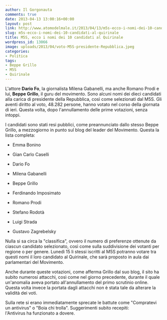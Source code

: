 ```yaml
---
author: Il Gorgonauta
comments: true
date: 2013-04-13 13:00:16+00:00
layout: post
link: http://www.atomodelmale.it/2013/04/13/m5s-ecco-i-nomi-dei-10-candidati-al-quirinale/
slug: m5s-ecco-i-nomi-dei-10-candidati-al-quirinale
title: M5S, ecco i nomi dei 10 candidati al Quirinale
wordpress_id: 13066
image: uploads/2013/04/voto-M5S-presidente-Repubblica.jpeg
categories:
- Politica
tags:
- Beppe Grillo
- M5S
- Quirinale
---
```


L'attore **Dario Fo**, la giornalista Milena Gabanelli, ma anche Romano Prodi e lui, **Beppe Grillo**, il guru del movimento. Sono alcuni nomi dei dieci candidati alla carica di presidente della Repubblica, così come selezionati dal M5S. Gli aventi diritto al voto, 48.282 persone, hanno votato nel corso della giornata di ieri. Questa volta, dopo l'annullamento delle prime votazioni, senza intoppi.

I candidati sono stati resi pubblici, come preannunciato dallo stesso Beppe Grillo, a mezzogiorno in punto sul blog del leader del Movimento. Questa la lista completa:

	
  * Emma Bonino

	
  * Gian Carlo Caselli

	
  * Dario Fo

	
  * Milena Gabanelli

	
  * Beppe Grillo

	
  * Ferdinando Imposimato

	
  * Romano Prodi

	
  * Stefano Rodotà

	
  * Luigi Strada

	
  * Gustavo Zagrebelsky

Nulla si sa circa la "classifica", ovvero il numero di preferenze ottenute da ciascun candidato selezionato, così come sulla suddivisione dei votanti per regione o per genere. Lunedì 15 li stessi iscritti al M5S potranno votare tra questi nomi il loro candidato al Quirinale, che sarà proposto in aula dai parlamentari del Movimento.

Anche durante queste votazioni, come afferma Grillo dal suo blog, il sito ha subito numerosi attacchi, così come nel giorno precedente, durante il quale un'anomalia aveva portato all'annullamento del primo scrutinio online. Questa volta invece la portata dagli attacchi non è stata tale da alterare la validità dei voti.

Sulla rete si erano immediatamente sprecate le battute come "Compratevi un antivirus" o "Boia chi trolla". Suggerimenti subito recepiti: l'Antivirus ha funzionato a dovere.
